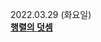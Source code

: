 2022.03.29 (화요일)  
<strong><u>[행렬의 덧셈](https://programmers.co.kr/learn/courses/30/lessons/12950)</u></strong>
